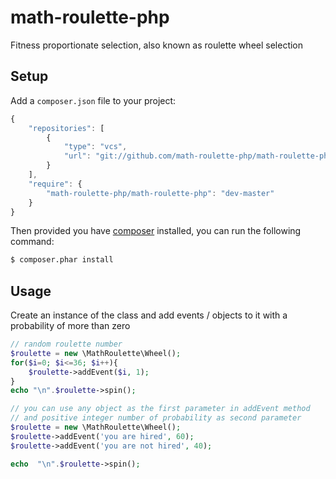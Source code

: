 # math-roulette-php

Fitness proportionate selection, also known as roulette wheel selection

## Setup ##

 Add a `composer.json` file to your project:

```javascript
{
    "repositories": [
        {
            "type": "vcs",
            "url": "git://github.com/math-roulette-php/math-roulette-php.git"
        }
    ],
    "require": {
        "math-roulette-php/math-roulette-php": "dev-master"
    }
}
```

Then provided you have [composer](http://getcomposer.org) installed, you can run the following command:

```bash
$ composer.phar install
```

## Usage ##

Create an instance of the class and add events / objects to it with a probability of more than zero

```php
// random roulette number
$roulette = new \MathRoulette\Wheel();
for($i=0; $i<=36; $i++){
    $roulette->addEvent($i, 1);
}
echo "\n".$roulette->spin();

// you can use any object as the first parameter in addEvent method
// and positive integer number of probability as second parameter
$roulette = new \MathRoulette\Wheel();
$roulette->addEvent('you are hired', 60);
$roulette->addEvent('you are not hired', 40);

echo  "\n".$roulette->spin();
```
